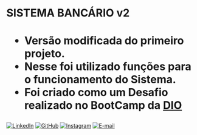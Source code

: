 <h1> SISTEMA BANCÁRIO v2 <h1>

- Versão modificada do primeiro projeto.
- Nesse foi utilizado funções para o funcionamento do Sistema.
- Foi criado como um Desafio realizado no BootCamp da [DIO](https://web.dio.me/)

###
[![LinkedIn](https://img.shields.io/badge/LinkedIn-0077B5?style=for-the-badge&logo=linkedin&logoColor=white)](https://www.linkedin.com/in/cesaz/)
[![GitHub](https://img.shields.io/badge/GitHub-100000?style=for-the-badge&logo=github&logoColor=white)](https://github.com/SEUUSERNAME)
[![Instagram](https://img.shields.io/badge/-Instagram-%23E4405F?style=for-the-badge&logo=instagram&logoColor=white)](https://www.instagram.com/SEUUSERNAME/)
[![E-mail](https://img.shields.io/badge/-Email-000?style=for-the-badge&logo=microsoft-outlook&logoColor=007BFF)](mailto:SEUEMAIL)
#